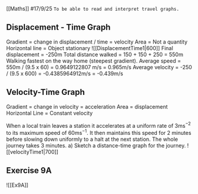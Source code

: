 [[Maths]]
#17/9/25 
`To be able to read and interpret travel graphs.`
## Displacement - Time Graph
Gradient = change in displacement / time = velocity
Area = Not a quantity
Horizontal line = Object stationary
![[DisplacementTime1|600]]
Final displacement = -250m
Total distance walked = 150 + 150 + 250 = 550m
Walking fastest on the way home (steepest gradient).
Average speed = 550m / (9.5 x 60) = 0.9649122807 m/s = 0.965m/s
Average velocity = -250 / (9.5 x 600) = -0.4385964912m/s = -0.439m/s
## Velocity-Time Graph
Gradient = change in velocity = acceleration
Area = displacement
Horizontal Line = Constant velocity

When a local train leaves a station it accelerates at a uniform rate of 3ms$^{-2}$ to its maximum speed of 60ms$^{-1}$. It then maintains this speed for 2 minutes before slowing down uniformly to a halt at the next station. The whole journey takes 3 minutes.
a) Sketch a distance-time graph for the journey.
![[velocityTime1|700]]
## Exercise 9A
![[Ex9A]]